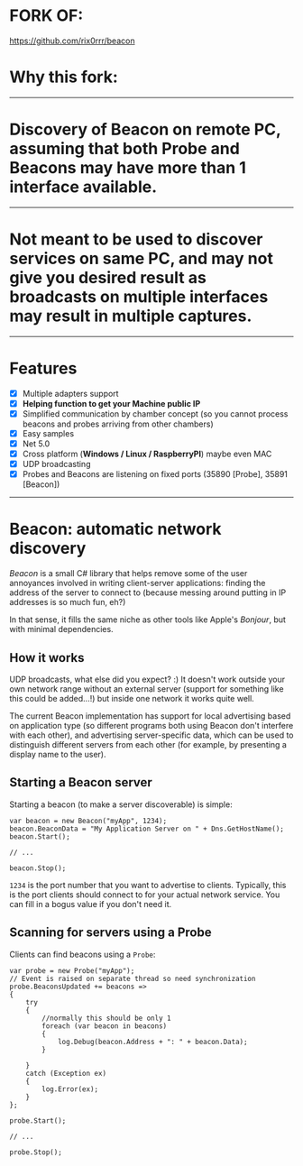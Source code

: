 # FORK OF:
https://github.com/rix0rrr/beacon


# Why this fork:
---
# Discovery of Beacon on remote PC, assuming that both Probe and Beacons may have more than 1 interface available.
---
# Not meant to be used to discover services on same PC, and may not give you desired result as broadcasts on multiple interfaces may result in multiple captures.

---
# Features
- [x] Multiple adapters support
- [x] **Helping function to get your Machine public IP**
- [x] Simplified communication by chamber concept (so you cannot process beacons and probes arriving from other chambers)
- [x] Easy samples
- [x] Net 5.0
- [x] Cross platform (**Windows / Linux / RaspberryPI**) maybe even MAC 
- [x] UDP broadcasting
- [x] Probes and Beacons are listening on fixed ports (35890 [Probe], 35891 [Beacon])
---

# Beacon: automatic network discovery

*Beacon* is a small C# library that helps remove some of the user annoyances involved in writing client-server applications: finding the address of the server to connect to (because messing around putting in IP addresses is so much fun, eh?)

In that sense, it fills the same niche as other tools like Apple's *Bonjour*, but with minimal dependencies.

## How it works

UDP broadcasts, what else did you expect? :) It doesn't work outside your own network range without an external server (support for something like this could be added...!) but inside one network it works quite well.

The current Beacon implementation has support for local advertising based on application type (so different programs both using Beacon don't interfere with each other), and advertising server-specific data, which can be used to distinguish different servers from each other (for example, by presenting a display name to the user).

## Starting a Beacon server

Starting a beacon (to make a server discoverable) is simple:

    var beacon = new Beacon("myApp", 1234);
    beacon.BeaconData = "My Application Server on " + Dns.GetHostName();
    beacon.Start();

    // ...

    beacon.Stop();

`1234` is the port number that you want to advertise to clients. Typically, this is the port clients should connect to for your actual network service. You can fill in a bogus value if you don't need it.

## Scanning for servers using a Probe

Clients can find beacons using a `Probe`:

    var probe = new Probe("myApp");
    // Event is raised on separate thread so need synchronization
    probe.BeaconsUpdated += beacons =>
    {
        try
        {
            //normally this should be only 1
            foreach (var beacon in beacons)
            {
                log.Debug(beacon.Address + ": " + beacon.Data);
            }

        }
        catch (Exception ex)
        {
            log.Error(ex);
        }
    };

    probe.Start();
    
    // ...

    probe.Stop();

